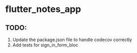 # flutter_notes_app

## TODO:

1. Update the package.json file to handle codecov correctly
2. Add tests for sign_in_form_bloc

